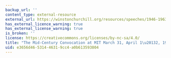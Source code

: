 ```yaml
---
backup_url: ''
content_type: external-resource
external_url: https://winstonchurchill.org/resources/speeches/1946-1963-elder-statesman/mit-mid-century-convocation/
has_external_licence_warning: true
has_external_license_warning: true
is_broken: ''
license: https://creativecommons.org/licenses/by-nc-sa/4.0/
title: "The Mid-Century Convocation at MIT March 31, April 1\u20132, 1949"
uid: e3656d46-5314-4631-9cc4-a0b613593804
---
```

